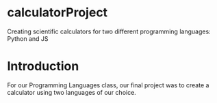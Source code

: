 # calculatorProject
Creating scientific calculators for two different programming languages: Python and JS

# Introduction 
For our Programming Languages class, our final project was to create a calculator using two languages of our choice. 
